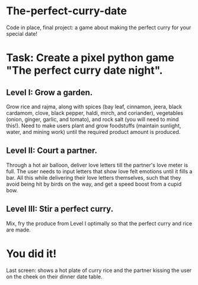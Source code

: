 # The-perfect-curry-date
Code in place, final project: a game about making the perfect curry for your special date!

# Task: Create a pixel python game "The perfect curry date night". 
## Level I: Grow a garden. 
Grow rice and rajma, along with spices (bay leaf, cinnamon, jeera, black cardamom, clove, black pepper, haldi, mirch, and coriander), vegetables (onion, ginger, garlic, and tomato), and rock salt (you will need to mind this!). 
Need to make users plant and grow foodstuffs (maintain sunlight, water, and mining work) until the required product amount is produced. 
## Level II: Court a partner. 
Through a hot air balloon, deliver love letters till the partner's love meter is full. 
The user needs to input letters that show love felt emotions until it fills a bar. 
All this while delivering their love letters themselves, such that they avoid being hit by birds on the way, and get a speed boost from a cupid bow.
## Level III: Stir a perfect curry. 
Mix, fry the produce from Level I optimally so that the perfect curry and rice are made. 

# You did it!
Last screen: shows a hot plate of curry rice and the partner kissing the user on the cheek on their dinner date table. 
